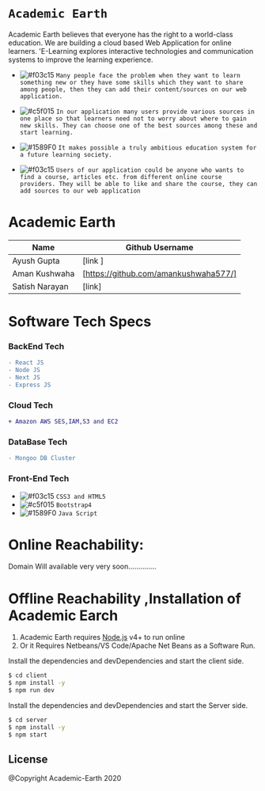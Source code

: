 # ``` Academic Earth ```
Academic Earth believes that everyone has the right to a world-class education. We are building  a cloud based Web Application for online learners. 'E-Learning explores interactive technologies and communication systems to improve the learning experience. 
   - ![#f03c15](https://via.placeholder.com/15/f03c15/000000?text=+) `Many people face the problem when they want to learn something new or they have some skills which they want to share among people, then they can add their content/sources on our web application.`

  -  ![#c5f015](https://via.placeholder.com/15/c5f015/000000?text=+) `In our application many users provide various sources in one place so that learners need not to worry about where to gain new skills. They can choose one of the best sources among these and start learning.`

  - ![#1589F0](https://via.placeholder.com/15/1589F0/000000?text=+) `It makes possible a truly ambitious education system for a future learning society.`
  - ![#f03c15](https://via.placeholder.com/15/f03c15/000000?text=+) `Users of our application could be anyone who wants to find a course, articles etc. from different online course providers. They will be able to like and share the course, they can add sources to our web application`
   
  
 
# Academic Earth 
| Name | Github Username |
| ------ | ------ |
| Ayush Gupta | [link ] |
| Aman Kushwaha | [https://github.com/amankushwaha577/] |
| Satish Narayan  | [link] |
 

# Software Tech Specs
### BackEnd Tech
```diff
- React JS
- Node JS
- Next JS
- Express JS
````
### Cloud Tech
```diff
+ Amazon AWS SES,IAM,S3 and EC2
```

### DataBase Tech
 ```diff
- Mongoo DB Cluster
```
 
### Front-End Tech
- ![#f03c15](https://via.placeholder.com/15/f03c15/000000?text=+) `CSS3 and HTML5`
- ![#c5f015](https://via.placeholder.com/15/c5f015/000000?text=+) `Bootstrap4`
- ![#1589F0](https://via.placeholder.com/15/1589F0/000000?text=+) `Java Script`

# Online Reachability:
Domain Will available very very soon..............

# Offline Reachability ,Installation of Academic Earch
1. Academic Earth requires [Node.js](https://nodejs.org/) v4+ to run online
2. Or it Requires Netbeans/VS Code/Apache Net Beans as a Software Run.

Install the dependencies and devDependencies and start the client side.
```sh
$ cd client
$ npm install -y
$ npm run dev
```

Install the dependencies and devDependencies and start the Server side.
```sh
$ cd server
$ npm install -y
$ npm start
```

License
----
@Copyright Academic-Earth  2020
